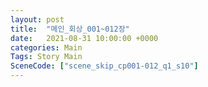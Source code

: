 ```yaml
---
layout: post
title:  "메인_회상_001~012장"
date:   2021-08-31 10:00:00 +0000
categories: Main
Tags: Story Main
SceneCode: ["scene_skip_cp001-012_q1_s10"]
---
```

